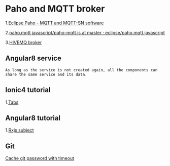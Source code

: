 # Paho and MQTT broker

1.[Eclipse Paho - MQTT and MQTT-SN software](https://www.eclipse.org/paho/clients/js/)

2.[paho.mqtt.javascript/paho-mqtt.js at master · eclipse/paho.mqtt.javascript](https://github.com/eclipse/paho.mqtt.javascript/blob/master/src/paho-mqtt.js)

3.[HIVEMQ broker](http://www.hivemq.com/demos/websocket-client/)






## Angular8 service
```
As long as the service is not created again, all the components can share the same service and its data.
```

## Ionic4 tutorial
1.[Tabs](https://www.youtube.com/watch?v=_BnCRIZ1nDk)


## Angular8 tutorial
1.[Rxjs subject](https://blog.angulartraining.com/rxjs-subjects-a-tutorial-4dcce0e9637f)



## Git
[Cache git password with timeout](https://help.github.com/en/articles/caching-your-github-password-in-git)